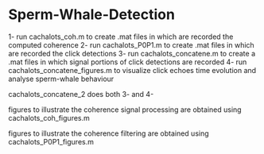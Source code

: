 # Sperm-Whale-Detection

1- run cachalots_coh.m to create .mat files in which are recorded the computed coherence
2- run cachalots_P0P1.m to create .mat files in which are recorded the click detections
3- run cachalots_concatene.m to create a .mat files in which signal portions of click detections are recorded
4- run cachalots_concatene_figures.m to visualize click echoes time evolution and analyse sperm-whale behaviour

cachalots_concatene_2 does both 3- and 4-


figures to illustrate the coherence signal processing are obtained using cachalots_coh_figures.m

figures to illustrate the coherence filtering are obtained using cachalots_P0P1_figures.m
